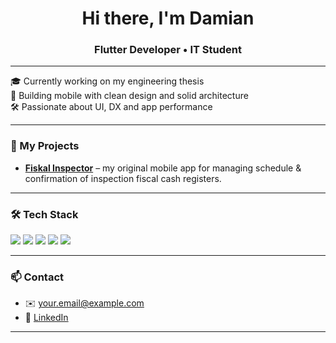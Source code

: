 <h1 align="center">Hi there, I'm Damian</h1>
<h3 align="center">Flutter Developer • IT Student</h3>

---

🎓 Currently working on my engineering thesis  
📱 Building mobile with clean design and solid architecture  
🛠️ Passionate about UI, DX and app performance  

---

### 🚀 My Projects

- [**Fiskal Inspector**](https://github.com/damianmitka02/fiskal-inspector) – my original mobile app for managing schedule & confirmation of inspection fiscal cash registers.


---

### 🛠️ Tech Stack

<p align="left">
  <img src="https://img.shields.io/badge/Flutter-02569B?style=for-the-badge&logo=flutter&logoColor=white"/>
  <img src="https://img.shields.io/badge/Dart-0175C2?style=for-the-badge&logo=dart&logoColor=white"/>
  <img src="https://img.shields.io/badge/Firebase-FFCA28?style=for-the-badge&logo=firebase&logoColor=black"/>
  <img src="https://img.shields.io/badge/React-20232A?style=for-the-badge&logo=react&logoColor=61DAFB"/>
  <img src="https://img.shields.io/badge/JavaScript-F7DF1E?style=for-the-badge&logo=javascript&logoColor=black"/>
</p>

---

### 📫 Contact

- ✉️ your.email@example.com  
- 💼 [LinkedIn](https://linkedin.com/in/yourprofile)

---
